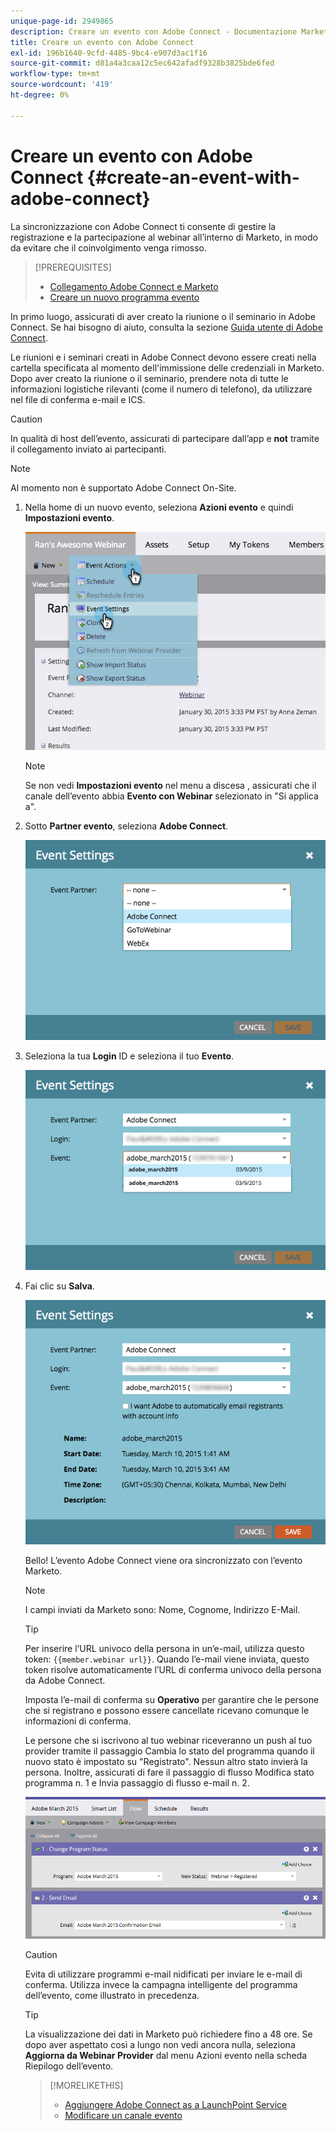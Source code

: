 ```yaml
---
unique-page-id: 2949865
description: Creare un evento con Adobe Connect - Documentazione Marketo - Documentazione del prodotto
title: Creare un evento con Adobe Connect
exl-id: 196b1640-9cfd-4485-9bc4-e907d3ac1f16
source-git-commit: d81a4a3caa12c5ec642afadf9328b3825bde6fed
workflow-type: tm+mt
source-wordcount: '419'
ht-degree: 0%

---
```


# Creare un evento con Adobe Connect {#create-an-event-with-adobe-connect}

La sincronizzazione con Adobe Connect ti consente di gestire la registrazione e la partecipazione al webinar all’interno di Marketo, in modo da evitare che il coinvolgimento venga rimosso.

>[!PREREQUISITES]
>
>* [Collegamento Adobe Connect e Marketo](/help/marketo/product-docs/administration/additional-integrations/add-adobe-connect-as-a-launchpoint-service.md)
>* [Creare un nuovo programma evento](/help/marketo/product-docs/demand-generation/events/understanding-events/create-a-new-event-program.md)


In primo luogo, assicurati di aver creato la riunione o il seminario in Adobe Connect. Se hai bisogno di aiuto, consulta la sezione [Guida utente di Adobe Connect](https://help.adobe.com/en_US/connect/9.0/using/index.html).

Le riunioni e i seminari creati in Adobe Connect devono essere creati nella cartella specificata al momento dell&#39;immissione delle credenziali in Marketo. Dopo aver creato la riunione o il seminario, prendere nota di tutte le informazioni logistiche rilevanti (come il numero di telefono), da utilizzare nel file di conferma e-mail e ICS.

>[!CAUTION]
>
>In qualità di host dell’evento, assicurati di partecipare dall’app e **not** tramite il collegamento inviato ai partecipanti.

>[!NOTE]
>
>Al momento non è supportato Adobe Connect On-Site.

1. Nella home di un nuovo evento, seleziona **Azioni evento** e quindi **Impostazioni evento**.

   ![](assets/image2015-1-30-15-3a34-3a28.png)

   >[!NOTE]
   >
   >Se non vedi **Impostazioni evento** nel menu a discesa , assicurati che il canale dell’evento abbia **Evento con Webinar** selezionato in &quot;Si applica a&quot;.

1. Sotto **Partner evento**, seleziona **Adobe Connect**.

   ![](assets/event-settings-adobe-connect.png)

1. Seleziona la tua **Login** ID e seleziona il tuo **Evento**.

   ![](assets/event-settings-select-event-adobe-connect.png)

1. Fai clic su **Salva**.

   ![](assets/event-settings-overview.png)

   Bello! L’evento Adobe Connect viene ora sincronizzato con l’evento Marketo.

   >[!NOTE]
   >
   >I campi inviati da Marketo sono: Nome, Cognome, Indirizzo E-Mail.

   >[!TIP]
   >
   >Per inserire l’URL univoco della persona in un’e-mail, utilizza questo token: `{{member.webinar url}}`. Quando l’e-mail viene inviata, questo token risolve automaticamente l’URL di conferma univoco della persona da Adobe Connect.
   >
   >Imposta l’e-mail di conferma su **Operativo** per garantire che le persone che si registrano e possono essere cancellate ricevano comunque le informazioni di conferma.

   Le persone che si iscrivono al tuo webinar riceveranno un push al tuo provider tramite il passaggio Cambia lo stato del programma quando il nuovo stato è impostato su &quot;Registrato&quot;. Nessun altro stato invierà la persona. Inoltre, assicurati di fare il passaggio di flusso Modifica stato programma n. 1 e Invia passaggio di flusso e-mail n. 2.

   ![](assets/adobe.png)

   >[!CAUTION]
   >
   >Evita di utilizzare programmi e-mail nidificati per inviare le e-mail di conferma. Utilizza invece la campagna intelligente del programma dell’evento, come illustrato in precedenza.

   >[!TIP]
   >
   >La visualizzazione dei dati in Marketo può richiedere fino a 48 ore. Se dopo aver aspettato così a lungo non vedi ancora nulla, seleziona **Aggiorna da Webinar Provider** dal menu Azioni evento nella scheda Riepilogo dell’evento.

   >[!MORELIKETHIS]
   >
   >* [Aggiungere Adobe Connect as a LaunchPoint Service](/help/marketo/product-docs/administration/additional-integrations/add-adobe-connect-as-a-launchpoint-service.md)
   >* [Modificare un canale evento](/help/marketo/product-docs/demand-generation/events/understanding-events/edit-an-event-channel.md)


